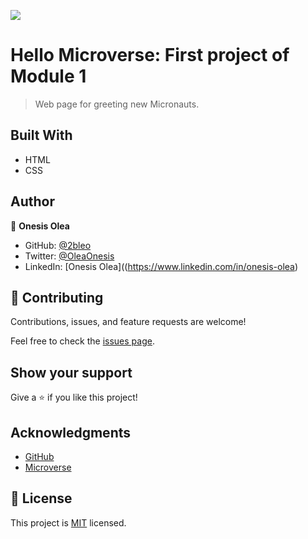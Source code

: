 ![](https://img.shields.io/badge/Microverse-blueviolet)

# Hello Microverse: First project of Module 1

> Web page for greeting new Micronauts.


## Built With

- HTML
- CSS

## Author

👤 **Onesis Olea**

- GitHub: [@2bleo](https://github.com/2bleO)
- Twitter: [@OleaOnesis](https://twitter.com/OleaOnesis)
- LinkedIn: [Onesis Olea]((https://www.linkedin.com/in/onesis-olea)

## 🤝 Contributing

Contributions, issues, and feature requests are welcome!

Feel free to check the [issues page](../../issues/).

## Show your support

Give a ⭐️ if you like this project!

## Acknowledgments

* [GitHub](https://www.github.com)
* [Microverse](https://microverse.org)


## 📝 License

This project is [MIT](https://github.com/microverseinc/readme-template/blob/master/MIT.md) licensed.
